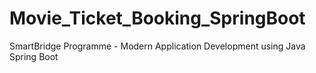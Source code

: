 # Movie_Ticket_Booking_SpringBoot
SmartBridge Programme - Modern Application Development using Java Spring Boot
